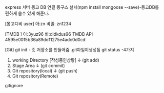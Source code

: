 express 서버 
몽고 DB 연결 
몽구스 설치(npm install mongoose --save)-몽고DB를 편하게 쓸수 있게 해준다. 

[몽고디비 user]
아:zn
비밀: zn1234


[TMDB ]
아:3yuz96 
비:dldkdus96 
TMDB API 4595e0015b36a89dd11275e4adc0d0cd 


[Git]
git init - 깃 저장소를 만들어줌 .git파일이생성됨 
git status -4가지 
 1. working Directory [작성중인상황] 
       ↓ (git add)
 2. Stage Area 
       ↓ (git commit)
 3. Git repository(local)
       ↓ (git push)
 4. Git repository(Remote)


 gitignore
